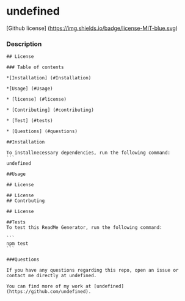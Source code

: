 # undefined
  [Github license] (https://img.shields.io/badge/license-MIT-blue.svg)


  ### Description

    ## License

    ### Table of contents

    *[Installation] (#Installation)

    *[Usage] (#Usage)

    * [license] (#license)

    * [Contributing] (#contributing)

    * [Test] (#tests)

    * [Questions] (#questions)

    ##Installation

    To installnecessary dependencies, run the following command:
    ```
    undefined

    ##Usage

    ## License

    ## License
    ## Contrbuting

    ## License

    ##Tests
    To test this ReadMe Generator, run the following command:

    ```
    npm test
    ```

    ###Questions

    If you have any questions regarding this repo, open an issue or contact me directly at undefined.

    You can find more of my work at [undefined] (https://github.com/undefined).

